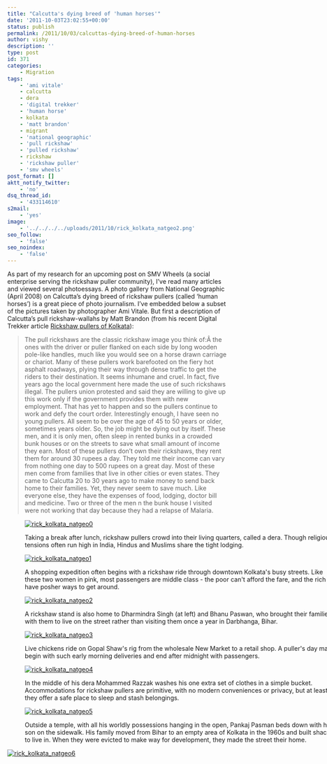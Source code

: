 ```yaml
---
title: "Calcutta's dying breed of 'human horses'"
date: '2011-10-03T23:02:55+00:00'
status: publish
permalink: /2011/10/03/calcuttas-dying-breed-of-human-horses
author: vishy
description: ''
type: post
id: 371
categories:
    - Migration
tags:
    - 'ami vitale'
    - calcutta
    - dera
    - 'digital trekker'
    - 'human horse'
    - kolkata
    - 'matt brandon'
    - migrant
    - 'national geographic'
    - 'pull rickshaw'
    - 'pulled rickshaw'
    - rickshaw
    - 'rickshaw puller'
    - 'smv wheels'
post_format: []
aktt_notify_twitter:
    - 'no'
dsq_thread_id:
    - '433114610'
s2mail:
    - 'yes'
image:
    - '../../../../uploads/2011/10/rick_kolkata_natgeo2.png'
seo_follow:
    - 'false'
seo_noindex:
    - 'false'
---
```

As part of my research for an upcoming post on SMV Wheels (a social enterprise serving the rickshaw puller community), I’ve read many articles and viewed several photoessays. A photo gallery from National Geographic (April 2008) on Calcutta’s dying breed of rickshaw pullers (called ‘human horses’) is a great piece of photo journalism. I’ve embedded below a subset of the pictures taken by photographer Ami Vitale. But first a description of Calcutta’s pull rickshaw-wallahs by Matt Brandon (from his recent Digital Trekker article [Rickshaw pullers of Kolkata](http://www.thedigitaltrekker.com/2011/09/rickshaw-pullers-of-kolkata/)):

> The pull rickshaws are the classic rickshaw image you think of:Â the ones with the driver or puller flanked on each side by long wooden pole-like handles, much like you would see on a horse drawn carriage or chariot. Many of these pullers work barefooted on the fiery hot asphalt roadways, plying their way through dense traffic to get the riders to their destination. It seems inhumane and cruel. In fact, five years ago the local government here made the use of such rickshaws illegal. The pullers union protested and said they are willing to give up this work only if the government provides them with new employment. That has yet to happen and so the pullers continue to work and defy the court order. Interestingly enough, I have seen no young pullers. All seem to be over the age of 45 to 50 years or older, sometimes years older. So, the job might be dying out by itself. These men, and it is only men, often sleep in rented bunks in a crowded bunk houses or on the streets to save what small amount of income they earn. Most of these pullers don’t own their rickshaws, they rent them for around 30 rupees a day. They told me their income can vary from nothing one day to 500 rupees on a great day. Most of these men come from families that live in other cities or even states. They came to Calcutta 20 to 30 years ago to make money to send back home to their families. Yet, they never seem to save much. Like everyone else, they have the expenses of food, lodging, doctor bill and medicine. Two or three of the men n the bunk house I visited were not working that day because they had a relapse of Malaria.

<figure aria-describedby="caption-attachment-373" class="wp-caption aligncenter" id="attachment_373" style="width: 716px">

[![](../../../../uploads/2011/10/rick_kolkata_natgeo0.png "rick_kolkata_natgeo0")](../../../../uploads/2011/10/rick_kolkata_natgeo0.png)<figcaption class="wp-caption-text" id="caption-attachment-373">Taking a break after lunch, rickshaw pullers crowd into their living quarters, called a dera. Though religious tensions often run high in India, Hindus and Muslims share the tight lodging.</figcaption></figure>

<figure aria-describedby="caption-attachment-374" class="wp-caption aligncenter" id="attachment_374" style="width: 716px">

[![](../../../../uploads/2011/10/rick_kolkata_natgeo1.png "rick_kolkata_natgeo1")](../../../../uploads/2011/10/rick_kolkata_natgeo1.png)<figcaption class="wp-caption-text" id="caption-attachment-374">A shopping expedition often begins with a rickshaw ride through downtown Kolkata's busy streets. Like these two women in pink, most passengers are middle class - the poor can't afford the fare, and the rich have posher ways to get around.</figcaption></figure>

<figure aria-describedby="caption-attachment-375" class="wp-caption aligncenter" id="attachment_375" style="width: 713px">

[![](../../../../uploads/2011/10/rick_kolkata_natgeo2.png "rick_kolkata_natgeo2")](../../../../uploads/2011/10/rick_kolkata_natgeo2.png)<figcaption class="wp-caption-text" id="caption-attachment-375">A rickshaw stand is also home to Dharmindra Singh (at left) and Bhanu Paswan, who brought their families with them to live on the street rather than visiting them once a year in Darbhanga, Bihar.</figcaption></figure>

<figure aria-describedby="caption-attachment-376" class="wp-caption aligncenter" id="attachment_376" style="width: 714px">

[![](../../../../uploads/2011/10/rick_kolkata_natgeo3.png "rick_kolkata_natgeo3")](../../../../uploads/2011/10/rick_kolkata_natgeo3.png)<figcaption class="wp-caption-text" id="caption-attachment-376">Live chickens ride on Gopal Shaw's rig from the wholesale New Market to a retail shop. A puller's day may begin with such early morning deliveries and end after midnight with passengers.</figcaption></figure>

<figure aria-describedby="caption-attachment-377" class="wp-caption aligncenter" id="attachment_377" style="width: 712px">

[![](../../../../uploads/2011/10/rick_kolkata_natgeo4.png "rick_kolkata_natgeo4")](../../../../uploads/2011/10/rick_kolkata_natgeo4.png)<figcaption class="wp-caption-text" id="caption-attachment-377">In the middle of his dera Mohammed Razzak washes his one extra set of clothes in a simple bucket. Accommodations for rickshaw pullers are primitive, with no modern conveniences or privacy, but at least they offer a safe place to sleep and stash belongings.</figcaption></figure>

<figure aria-describedby="caption-attachment-378" class="wp-caption aligncenter" id="attachment_378" style="width: 717px">

[![](../../../../uploads/2011/10/rick_kolkata_natgeo5.png "rick_kolkata_natgeo5")](../../../../uploads/2011/10/rick_kolkata_natgeo5.png)<figcaption class="wp-caption-text" id="caption-attachment-378">Outside a temple, with all his worldly possessions hanging in the open, Pankaj Pasman beds down with his son on the sidewalk. His family moved from Bihar to an empty area of Kolkata in the 1960s and built shacks to live in. When they were evicted to make way for development, they made the street their home.</figcaption></figure>

<div class="mceTemp mceIEcenter"><dl class="wp-caption aligncenter" id="attachment_379" style="width: 727px;"><dt class="wp-caption-dt">

[![](../../../../uploads/2011/10/rick_kolkata_natgeo6.png "rick_kolkata_natgeo6")](../../../../uploads/2011/10/rick_kolkata_natgeo6.png)</dt></dl>